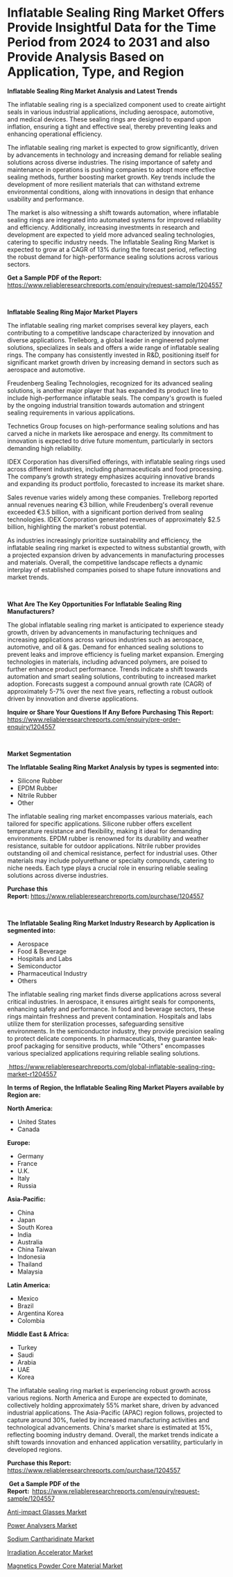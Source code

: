 <p><h1>Inflatable Sealing Ring Market Offers Provide Insightful Data for the Time Period from 2024 to 2031 and also Provide Analysis Based on Application, Type, and Region</h1></p><p><strong>Inflatable Sealing Ring Market Analysis and Latest Trends</strong></p>
<p><p>The inflatable sealing ring is a specialized component used to create airtight seals in various industrial applications, including aerospace, automotive, and medical devices. These sealing rings are designed to expand upon inflation, ensuring a tight and effective seal, thereby preventing leaks and enhancing operational efficiency.</p><p>The inflatable sealing ring market is expected to grow significantly, driven by advancements in technology and increasing demand for reliable sealing solutions across diverse industries. The rising importance of safety and maintenance in operations is pushing companies to adopt more effective sealing methods, further boosting market growth. Key trends include the development of more resilient materials that can withstand extreme environmental conditions, along with innovations in design that enhance usability and performance. </p><p>The market is also witnessing a shift towards automation, where inflatable sealing rings are integrated into automated systems for improved reliability and efficiency. Additionally, increasing investments in research and development are expected to yield more advanced sealing technologies, catering to specific industry needs. The Inflatable Sealing Ring Market is expected to grow at a CAGR of 13% during the forecast period, reflecting the robust demand for high-performance sealing solutions across various sectors.</p></p>
<p><strong>Get a Sample PDF of the Report:&nbsp;</strong> <a href="https://www.reliableresearchreports.com/enquiry/request-sample/1204557?utm_campaign=102&utm_medium=2&utm_source=Github&utm_content=ia&utm_term=31122024&utm_id=inflatable-sealing-ring">https://www.reliableresearchreports.com/enquiry/request-sample/1204557</a></p>
<p>&nbsp;</p>
<p><strong>Inflatable Sealing Ring Major Market Players</strong></p>
<p><p>The inflatable sealing ring market comprises several key players, each contributing to a competitive landscape characterized by innovation and diverse applications. Trelleborg, a global leader in engineered polymer solutions, specializes in seals and offers a wide range of inflatable sealing rings. The company has consistently invested in R&D, positioning itself for significant market growth driven by increasing demand in sectors such as aerospace and automotive.</p><p>Freudenberg Sealing Technologies, recognized for its advanced sealing solutions, is another major player that has expanded its product line to include high-performance inflatable seals. The company's growth is fueled by the ongoing industrial transition towards automation and stringent sealing requirements in various applications.</p><p>Technetics Group focuses on high-performance sealing solutions and has carved a niche in markets like aerospace and energy. Its commitment to innovation is expected to drive future momentum, particularly in sectors demanding high reliability.</p><p>IDEX Corporation has diversified offerings, with inflatable sealing rings used across different industries, including pharmaceuticals and food processing. The company’s growth strategy emphasizes acquiring innovative brands and expanding its product portfolio, forecasted to increase its market share.</p><p>Sales revenue varies widely among these companies. Trelleborg reported annual revenues nearing €3 billion, while Freudenberg's overall revenue exceeded €3.5 billion, with a significant portion derived from sealing technologies. IDEX Corporation generated revenues of approximately $2.5 billion, highlighting the market's robust potential.</p><p>As industries increasingly prioritize sustainability and efficiency, the inflatable sealing ring market is expected to witness substantial growth, with a projected expansion driven by advancements in manufacturing processes and materials. Overall, the competitive landscape reflects a dynamic interplay of established companies poised to shape future innovations and market trends.</p></p>
<p>&nbsp;</p>
<p><strong>What Are The Key Opportunities For Inflatable Sealing Ring Manufacturers?</strong></p>
<p><p>The global inflatable sealing ring market is anticipated to experience steady growth, driven by advancements in manufacturing techniques and increasing applications across various industries such as aerospace, automotive, and oil & gas. Demand for enhanced sealing solutions to prevent leaks and improve efficiency is fueling market expansion. Emerging technologies in materials, including advanced polymers, are poised to further enhance product performance. Trends indicate a shift towards automation and smart sealing solutions, contributing to increased market adoption. Forecasts suggest a compound annual growth rate (CAGR) of approximately 5-7% over the next five years, reflecting a robust outlook driven by innovation and diverse applications.</p></p>
<p><strong>Inquire or Share Your Questions If Any Before Purchasing This Report:</strong> <a href="https://www.reliableresearchreports.com/enquiry/pre-order-enquiry/1204557?utm_campaign=102&utm_medium=2&utm_source=Github&utm_content=ia&utm_term=31122024&utm_id=inflatable-sealing-ring">https://www.reliableresearchreports.com/enquiry/pre-order-enquiry/1204557</a></p>
<p>&nbsp;</p>
<p><strong>Market Segmentation</strong></p>
<p><strong>The Inflatable Sealing Ring Market Analysis by types is segmented into:</strong></p>
<p><ul><li>Silicone Rubber</li><li>EPDM Rubber</li><li>Nitrile Rubber</li><li>Other</li></ul></p>
<p><p>The inflatable sealing ring market encompasses various materials, each tailored for specific applications. Silicone rubber offers excellent temperature resistance and flexibility, making it ideal for demanding environments. EPDM rubber is renowned for its durability and weather resistance, suitable for outdoor applications. Nitrile rubber provides outstanding oil and chemical resistance, perfect for industrial uses. Other materials may include polyurethane or specialty compounds, catering to niche needs. Each type plays a crucial role in ensuring reliable sealing solutions across diverse industries.</p></p>
<p><strong>Purchase this Report:&nbsp;</strong><a href="https://www.reliableresearchreports.com/purchase/1204557?utm_campaign=102&utm_medium=2&utm_source=Github&utm_content=ia&utm_term=31122024&utm_id=inflatable-sealing-ring">https://www.reliableresearchreports.com/purchase/1204557</a></p>
<p>&nbsp;</p>
<p><strong>The Inflatable Sealing Ring Market Industry Research by Application is segmented into:</strong></p>
<p><ul><li>Aerospace</li><li>Food & Beverage</li><li>Hospitals and Labs</li><li>Semiconductor</li><li>Pharmaceutical Industry</li><li>Others</li></ul></p>
<p><p>The inflatable sealing ring market finds diverse applications across several critical industries. In aerospace, it ensures airtight seals for components, enhancing safety and performance. In food and beverage sectors, these rings maintain freshness and prevent contamination. Hospitals and labs utilize them for sterilization processes, safeguarding sensitive environments. In the semiconductor industry, they provide precision sealing to protect delicate components. In pharmaceuticals, they guarantee leak-proof packaging for sensitive products, while "Others" encompasses various specialized applications requiring reliable sealing solutions.</p></p>
<p><a href="https://www.reliableresearchreports.com/global-inflatable-sealing-ring-market-r1204557?utm_campaign=102&utm_medium=2&utm_source=Github&utm_content=ia&utm_term=31122024&utm_id=inflatable-sealing-ring">&nbsp;https://www.reliableresearchreports.com/global-inflatable-sealing-ring-market-r1204557</a></p>
<p><strong>In terms of Region, the Inflatable Sealing Ring Market Players available by Region are:</strong></p>
<p>
    <p> <strong> North America: </strong>
        <ul>
            <li>United States</li>
            <li>Canada</li>
        </ul>
        </p> 
    <p> <strong> Europe: </strong>
        <ul>
            <li>Germany</li>
            <li>France</li>
            <li>U.K.</li>
            <li>Italy</li>
            <li>Russia</li>
        </ul>
        </p> 
    <p> <strong> Asia-Pacific: </strong>
        <ul>
            <li>China</li>
            <li>Japan</li>
            <li>South Korea</li>
            <li>India</li>
            <li>Australia</li>
            <li>China Taiwan</li>
            <li>Indonesia</li>
            <li>Thailand</li>
            <li>Malaysia</li>
        </ul>
        </p> 
    <p> <strong> Latin America: </strong>
        <ul>
            <li>Mexico</li>
            <li>Brazil</li>
            <li>Argentina Korea</li>
            <li>Colombia</li>
        </ul>
        </p> 
    <p> <strong> Middle East & Africa: </strong>
        <ul>
            <li>Turkey</li>
            <li>Saudi</li>
            <li>Arabia</li>
            <li>UAE</li>
            <li>Korea</li>
        </ul>
    </p>
    </p>
<p><p>The inflatable sealing ring market is experiencing robust growth across various regions. North America and Europe are expected to dominate, collectively holding approximately 55% market share, driven by advanced industrial applications. The Asia-Pacific (APAC) region follows, projected to capture around 30%, fueled by increased manufacturing activities and technological advancements. China's market share is estimated at 15%, reflecting booming industry demand. Overall, the market trends indicate a shift towards innovation and enhanced application versatility, particularly in developed regions.</p></p>
<p><strong>Purchase this Report: </strong><a href="https://www.reliableresearchreports.com/purchase/1204557?utm_campaign=102&utm_medium=2&utm_source=Github&utm_content=ia&utm_term=31122024&utm_id=inflatable-sealing-ring">https://www.reliableresearchreports.com/purchase/1204557</a></p>
<p>&nbsp;<strong>Get a Sample PDF of the Report:&nbsp;&nbsp;</strong><a href="https://www.reliableresearchreports.com/enquiry/request-sample/1204557?utm_campaign=102&utm_medium=2&utm_source=Github&utm_content=ia&utm_term=31122024&utm_id=inflatable-sealing-ring">https://www.reliableresearchreports.com/enquiry/request-sample/1204557</a></p>
<p><strong></strong></p>
<p><p><a href="https://github.com/kathiestrine5ty/Market-Research-Report-List-1/blob/main/anti-impact-glasses-market.md?utm_campaign=102&utm_medium=2&utm_source=Github&utm_content=ia&utm_term=31122024&utm_id=inflatable-sealing-ring">Anti-impact Glasses Market</a></p><p><a href="https://github.com/NarcisoFerry/Market-Research-Report-List-1/blob/main/power-analysers-market.md?utm_campaign=102&utm_medium=2&utm_source=Github&utm_content=ia&utm_term=31122024&utm_id=inflatable-sealing-ring">Power Analysers Market</a></p><p><a href="https://github.com/FosterFahey91/Market-Research-Report-List-1/blob/main/sodium-cantharidinate-market.md?utm_campaign=102&utm_medium=2&utm_source=Github&utm_content=ia&utm_term=31122024&utm_id=inflatable-sealing-ring">Sodium Cantharidinate Market</a></p><p><a href="https://github.com/mayabungard8092/Market-Research-Report-List-1/blob/main/irradiation-accelerator-market.md?utm_campaign=102&utm_medium=2&utm_source=Github&utm_content=ia&utm_term=31122024&utm_id=inflatable-sealing-ring">Irradiation Accelerator Market</a></p><p><a href="https://github.com/tamiaknaub6/Market-Research-Report-List-1/blob/main/magnetics-powder-core-material-market.md?utm_campaign=102&utm_medium=2&utm_source=Github&utm_content=ia&utm_term=31122024&utm_id=inflatable-sealing-ring">Magnetics Powder Core Material Market</a></p></p>